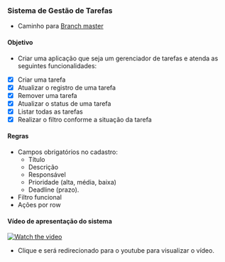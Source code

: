 ### Sistema de Gestão de Tarefas

- Caminho para  [Branch master](https://github.com/SylarK/task_project/tree/master)

#### Objetivo
- Criar uma aplicação que seja um gerenciador de tarefas e atenda as seguintes funcionalidades: 

- [x] Criar uma tarefa
- [x] Atualizar o registro de uma tarefa
- [x] Remover uma tarefa
- [x] Atualizar o status de uma tarefa
- [x] Listar todas as tarefas
- [x] Realizar o filtro conforme a situação da tarefa

#### Regras
- Campos obrigatórios no cadastro: 
  - Título
  - Descrição
  - Responsável
  - Prioridade (alta, média, baixa)
  - Deadline (prazo).
- Filtro funcional
- Ações por row

#### Vídeo de apresentação do sistema 


[![Watch the video](http://cdn.tecnodia.com.br/2016/10/youtube-share-send-logo-f-1200x600-1200x600.jpg)](https://www.youtube.com/watch?v=EZ7pK-gVEKA)

- Clique e será redirecionado para o youtube para visualizar o vídeo.
